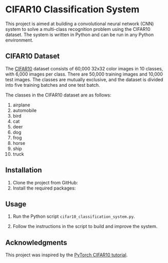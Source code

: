 # CIFAR10 Classification System

This project is aimed at building a convolutional neural network (CNN) system to solve a multi-class recognition problem using the CIFAR10 dataset. The system is written in Python and can be run in any Python environment. 

## CIFAR10 Dataset

The [CIFAR10](https://www.cs.toronto.edu/~kriz/cifar.html) dataset consists of 60,000 32x32 color images in 10 classes, with 6,000 images per class. There are 50,000 training images and 10,000 test images. The classes are mutually exclusive, and the dataset is divided into five training batches and one test batch. 

The classes in the CIFAR10 dataset are as follows:

1. airplane
2. automobile
3. bird
4. cat
5. deer
6. dog
7. frog
8. horse
9. ship
10. truck

## Installation

1. Clone the project from GitHub:
2. Install the required packages:

## Usage

1. Run the Python script `cifar10_classification_system.py`.

2. Follow the instructions in the script to build and improve the system.

## Acknowledgments

This project was inspired by the [PyTorch CIFAR10 tutorial](https://pytorch.org/tutorials/beginner/blitz/cifar10_tutorial.html).



